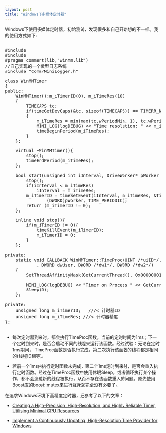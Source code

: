 ```yaml
---
layout: post
title: "Windows下多媒体定时器"
---
```


Windows下使用多媒体定时器，初始测试，发现很多和自己开始想的不一样。我的使用方式如下:

<pre class="prettyprint lang-cpp">

#include <windows.h>
#include <mmsystem.h>
#pragma comment(lib,"winmm.lib")
//自己实现的一个微型日志系统
#include "Comm/MiniLogger.h"

class WinMMTimer
{
public:
    WinMMTimer():m_iTimerID(0), m_iTimeRes(10)
    {
        TIMECAPS tc;
        if(timeGetDevCaps(&tc, sizeof(TIMECAPS)) == TIMERR_NOERROR)
        {
            m_iTimeRes = min(max(tc.wPeriodMin, 1), tc.wPeriodMax);
            MINI_LOG(logDEBUG) << "Time resolution: " << m_iTimeRes;
            timeBeginPeriod(m_iTimeRes);
        }
    };

    virtual ~WinMMTimer(){
        stop();
        timeEndPeriod(m_iTimeRes);
    };

    bool start(unsigned int iInterval, DriveWorker* pWorker = 0){
        stop();
        if(iInterval < m_iTimeRes)
            iInterval = m_iTimeRes;
        m_iTimerID = timeSetEvent(iInterval, m_iTimeRes, &TimeProc,
                (DWORD)pWorker, TIME_PERIODIC);
        return (m_iTimerID != 0);
    };

    inline void stop(){
        if(m_iTimerID != 0){
            timeKillEvent(m_iTimerID);
            m_iTimerID = 0;
        }
    };

private:
    static void CALLBACK WinMMTimer::TimeProc(UINT /*uiID*/, UINT /*uiMsg*/
            , DWORD dwUser, DWORD /*dw1*/, DWORD /*dw2*/)
    {
   	    SetThreadAffinityMask(GetCurrentThread(), 0x00000001);

        MINI_LOG(logDEBUG) << "Timer on Process " << GetCurrentProcessorNumber();
        Sleep(5);
	};

private:
    unsigned long m_iTimerID;   ///< 计时器ID
    unsigned long m_iTimeRes; ///< 计时器精度
};

</pre>


* 每次定时器到来时，都会执行TimeProc函数，当前的定时时间为1ms；下一个定时到来时，是否会启动不同的线程来运行该函数。经过试验：无论在定时1ms期间， TimeProc函数是否执行完成，第二次执行该函数的线程都是相同的(线程ID相等)。

* 若前一个1ms内执行定时函数未完成，第二个1ms定时到来时，是否会重入执行定时函数。经过在TimeProc函数中使用休眠Sleep，或者循环执行某个操作，都不会造成新的线程被执行，从而不存在该函数重入的问题。原先使用Boost库的boost::mutex来进行互斥就完全没有必要了。


在追求Windows环境下高精度定时器，还参考了以下的文章：

* [Creating a High-Precision, High-Resolution, and Highly Reliable Timer, Utilising Minimal CPU Resources](http://www.codeguru.com/cpp/w-p/system/timers/article.php/c5759/Creating-a-HighPrecision-HighResolution-and-Highly-Reliable-Timer-Utilising-Minimal-CPU-Resources.htm)

* [Implement a Continuously Updating, High-Resolution Time Provider for Windows](http://msdn.microsoft.com/en-us/magazine/cc163996.aspx)

